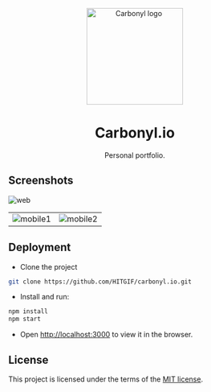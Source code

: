 <p align='center'>
    <img width="192" src="https://carbonyl.io/carb_192.png" alt="Carbonyl logo">
</p>
<div align="center">

# Carbonyl.io

Personal portfolio.

</div>

## Screenshots

![web](https://carbonyl.io/static/screenshots/a.png)

| | |
|:-------------------------:|:-------------------------:|
|<img src="https://carbonyl.io/static/screenshots/b.png" alt="mobile1"/> | <img src="https://carbonyl.io/static/screenshots/c.png" alt="mobile2"/> |


## Deployment

- Clone the project

```bash
git clone https://github.com/HITGIF/carbonyl.io.git
```

- Install and run:

```bash
npm install
npm start
```

- Open [http://localhost:3000](http://localhost:3000) to view it in the browser.

## License

This project is licensed under the terms of the [MIT license](/LICENSE).
